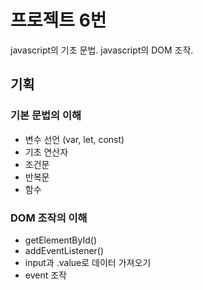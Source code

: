 # 프로젝트 6번

javascript의 기초 문법.
javascript의 DOM 조작.

## 기획

### 기본 문법의 이해

- 변수 선언 (var, let, const)
- 기초 연산자
- 조건문
- 반복문
- 함수

### DOM 조작의 이해

- getElementById()
- addEventListener()
- input과 .value로 데이터 가져오기
- event 조작
